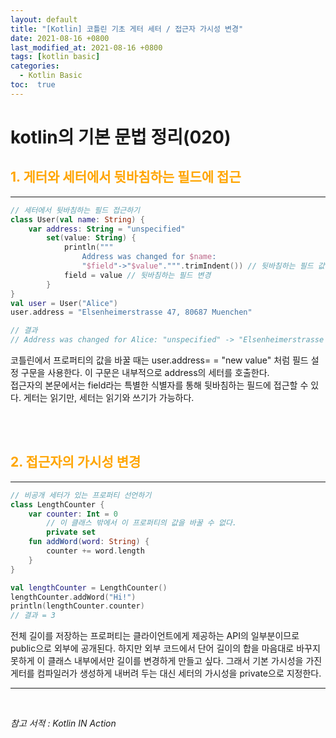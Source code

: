 ```yaml
---
layout: default
title: "[Kotlin] 코틀린 기초 게터 세터 / 접근자 가시성 변경"
date: 2021-08-16 +0800
last_modified_at: 2021-08-16 +0800
tags: [kotlin basic]
categories:
  - Kotlin Basic
toc:  true
---
```


# kotlin의 기본 문법 정리(020) 

## <span style="color:orange">1. 게터와 세터에서 뒷바침하는 필드에 접근</span>  
---  

```kotlin
// 세터에서 뒷바침하는 필드 접근하기
class User(val name: String) {
    var address: String = "unspecified"
        set(value: String) {
            println("""
                Address was changed for $name: 
                "$field"->"$value".""".trimIndent()) // 뒷바침하는 필드 값 읽기
            field = value // 뒷바침하는 필드 변경
        }
}
val user = User("Alice")
user.address = "Elsenheimerstrasse 47, 80687 Muenchen"

// 결과
// Address was changed for Alice: "unspecified" -> "Elsenheimerstrasse 47, 80687 Muenchen"
```

코틀린에서 프로퍼티의 값을 바꿀 때는 user.address= = "new value" 처럼 필드 설정 구문을 사용한다. 이 구문은 내부적으로 address의 세터를 호출한다.  
접근자의 본문에서는 field라는 특별한 식별자를 통해 뒷바침하는 필드에 접근할 수 있다. 게터는 읽기만, 세터는 읽기와 쓰기가 가능하다.  

<br><br>

## <span style="color:orange">2. 접근자의 가시성 변경</span>
---  

```kotlin
// 비공개 세터가 있는 프로퍼티 선언하기
class LengthCounter {
    var counter: Int = 0
        // 이 클래스 밖에서 이 프로퍼티의 값을 바꿀 수 없다.
        private set 
    fun addWord(word: String) {
        counter += word.length
    }
}

val lengthCounter = LengthCounter()
lengthCounter.addWord("Hi!")
println(lengthCounter.counter)
// 결과 = 3
```
전체 길이를 저장하는 프로퍼티는 클라이언트에게 제공하는 API의 일부분이므로 public으로 외부에 공개된다.
하지만 외부 코드에서 단어 길이의 합을 마음대로 바꾸지 못하게 이 클래스 내부에서만 길이를 변경하게 만들고 싶다. 그래서 기본 가시성을 가진 게터를 컴파일러가 생성하게 내버려 두는 대신 세터의 가시성을 private으로 지정한다.

---

<br>

*참고 서적 : Kotlin IN Action*